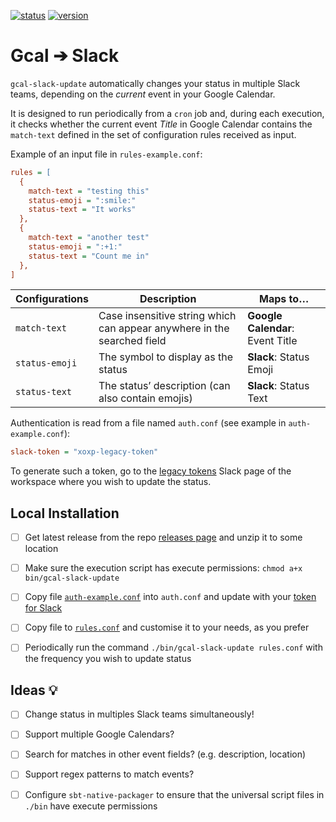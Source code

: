 [![status](https://img.shields.io/badge/status-dev%20(wip)-red.svg)](#)
[![version](https://img.shields.io/badge/version-%C2%AF%5C__(%E3%83%84)__%2F%C2%AF-red.svg)](../../releases)

# Gcal ➔ Slack

`gcal-slack-update` automatically changes your status in multiple Slack teams, depending on the _current_ event in your Google Calendar.

It is designed to run periodically from a `cron` job and, during each execution, it checks whether the current event *Title* in Google Calendar contains the `match-text` defined in the set of configuration rules received as input.

Example of an input file in `rules-example.conf`:

```ini
rules = [
  {
    match-text = "testing this"
    status-emoji = ":smile:"
    status-text = "It works"
  }, 
  {
    match-text = "another test"
    status-emoji = ":+1:"
    status-text = "Count me in"
  },
]
```

| Configurations | Description                              | Maps to…                     |
| -------------- | ---------------------------------------- | ---------------------------- |
| `match-text`   | Case insensitive string which can appear anywhere in the searched field | **Google Calendar**: Event Title |
| `status-emoji` | The symbol to display as the status      | **Slack**: Status Emoji          |
| `status-text`  | The status’ description (can also contain emojis) | **Slack**: Status Text           |

Authentication is read from a file named `auth.conf` (see example in `auth-example.conf`):

```ini
slack-token = "xoxp-legacy-token"
```

To generate such a token, go to the [legacy tokens](https://api.slack.com/custom-integrations/legacy-tokens#legacy-info) Slack page of the workspace where you wish to update the status.



## Local Installation

* [ ] Get latest release from the repo [releases page](https://github.com/hugocf/gcal-slack-update/releases) and unzip it to some location
* [ ] Make sure the execution script has execute permissions: `chmod a+x bin/gcal-slack-update`
* [ ] Copy file [`auth-example.conf`](https://github.com/hugocf/gcal-slack-update/blob/master/auth-example.conf) into `auth.conf` and update with your [token for Slack](https://api.slack.com/custom-integrations/legacy-tokens#legacy-info)
* [ ] Copy file  to [`rules.conf`](https://github.com/hugocf/gcal-slack-update/blob/master/rules-example.conf) and customise it to your needs, as you prefer
* [ ] Periodically run the command `./bin/gcal-slack-update rules.conf` with the frequency you wish to update status



## Ideas 💡

- [ ] Change status in multiples Slack teams simultaneously!
- [ ] Support multiple Google Calendars?
- [ ] Search for matches in other event fields? (e.g. description, location)
- [ ] Support regex patterns to match events?
- [ ] Configure `sbt-native-packager` to ensure that the universal script files in `./bin` have execute permissions


